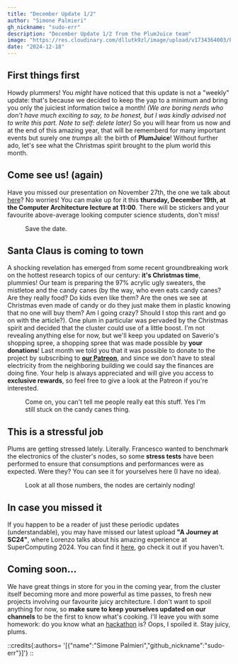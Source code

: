 ```yaml
---
title: "December Update 1/2"
author: "Simone Palmieri"
gh_nickname: "sudo-err"
description: "December Update 1/2 from the PlumJuice team"
image: "https://res.cloudinary.com/dllutk9zl/image/upload/v1734364003/Preview_dec01_q1ofae.jpg"
date: "2024-12-18"
---
```



## First things first

Howdy plummers! You _might_ have noticed that this update is not a "weekly" update: that's because we decided to keep the yap to a minimum and bring you only the juiciest information twice a month! _(We are boring nerds who don't have much exciting to say, to be honest, but I was kindly advised not to write this part. Note to self: delete later)_ So you will hear from us now and at the end of this amazing year, that will be rememberd for many important events but surely one _trumps_ all: the birth of __PlumJuice__! Without further ado, let's see what the Christmas spirit brought to the plum world this month.


## Come see us! (again)

Have you missed our presentation on November 27th, the one we talk about [here](https://plum-juice-project.github.io/plum-io/blog/weekly_update_29-11)? No worries! You can make up for it this __thursday, December 19th, at the Computer Architecture lecture at 11:00__. There will be stickers and your favourite above-average looking computer science students, don't miss!

<figure>
    <img src="https://res.cloudinary.com/dllutk9zl/image/upload/v1734364004/savethedate_m6e5n2.jpg" alt="">
    <figcaption>Save the date.</figcaption>
</figure>


## Santa Claus is coming to town

A shocking revelation has emerged from some recent groundbreaking work on the hottest research topics of our century: __it's Christmas time__, plummies! Our team is preparing the 97% acrylic ugly sweaters, the mistletoe and the candy canes (by the way, who even eats candy canes? Are they really food? Do kids even like them? Are the ones we see at Christmas even made of candy or do they just make them in plastic knowing that no one will buy them? Am I going crazy? Should I stop this rant and go on with the article?). One plum in particular was pervaded by the Christmas spirit and decided that the cluster could use of a little boost. I'm not revealing anything else for now, but we'll keep you updated on Saverio's shopping spree, a shopping spree that was made possible by __your donations__! Last month we told you that it was possible to donate to the project by subscribing to __[our Patreon](https://www.patreon.com/PlumJuiceTeam)__, and since we don't have to steal electricity from the neighboring building we could say the finances are doing fine. Your help is always appreciated and will give you access to __exclusive rewards__, so feel free to give a look at the Patreon if you're interested.

<figure>
    <img src="https://res.cloudinary.com/dllutk9zl/image/upload/v1734364007/candycanes_asvsyq.jpg" alt="">
    <figcaption>Come on, you can't tell me people really eat this stuff. Yes I'm still stuck on the candy canes thing.</figcaption>
</figure>


## This is a stressful job

Plums are getting stressed lately. Literally. Francesco wanted to benchmark the electronics of the cluster's nodes, so some __stress tests__ have been performed to ensure that consumptions and performances were as expected. Were they? You can see it for yourselves here (I have no idea).

<figure>
    <img src="https://res.cloudinary.com/dllutk9zl/image/upload/v1734364009/stresstest_gxrp2v.jpg" alt="">
    <figcaption>Look at all those numbers, the nodes are certainly noding!</figcaption>
</figure>


## In case you missed it

If you happen to be a reader of just these periodic updates (understandable), you may have missed our latest upload __"A Journey at SC24"__, where Lorenzo talks about his amazing experience at SuperComputing 2024. You can find it [here](https://plum-juice-project.github.io/plum-io/blog/a_journey_at_sc24), go check it out if you haven't.


## Coming soon...

We have great things in store for you in the coming year, from the cluster itself becoming more and more powerful as time passes, to fresh new projects involving our favourite juicy architecture. I don't want to spoil anything for now, so __make sure to keep yourselves updated on our channels__ to be the first to know what's cooking. I'll leave you with some homework: do you know what an [hackathon](https://en.wikipedia.org/wiki/Hackathon) is? Oops, I spoiled it. Stay juicy, plums.


::credits{:authors= '[{"name":"Simone Palmieri","github_nickname":"sudo-err"}]'}
::
